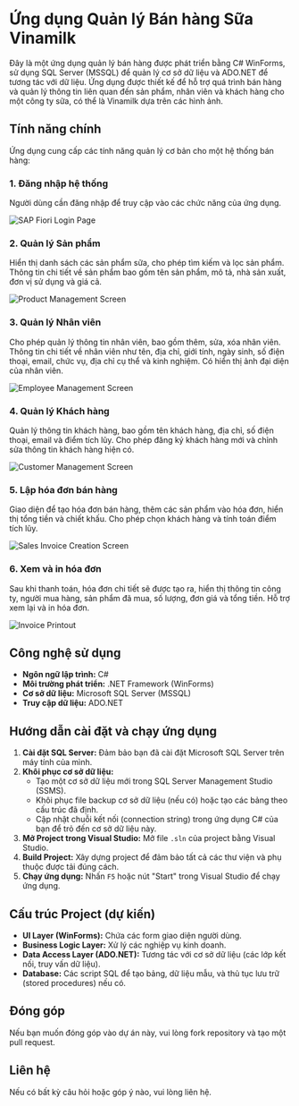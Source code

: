 # Ứng dụng Quản lý Bán hàng Sữa Vinamilk

Đây là một ứng dụng quản lý bán hàng được phát triển bằng C# WinForms, sử dụng SQL Server (MSSQL) để quản lý cơ sở dữ liệu và ADO.NET để tương tác với dữ liệu. Ứng dụng được thiết kế để hỗ trợ quá trình bán hàng và quản lý thông tin liên quan đến sản phẩm, nhân viên và khách hàng cho một công ty sữa, có thể là Vinamilk dựa trên các hình ảnh.

## Tính năng chính

Ứng dụng cung cấp các tính năng quản lý cơ bản cho một hệ thống bán hàng:

### 1. Đăng nhập hệ thống

Người dùng cần đăng nhập để truy cập vào các chức năng của ứng dụng.

![SAP Fiori Login Page](/screenshots/Screenshot%202025-06-07%20151121.png)

### 2. Quản lý Sản phẩm

Hiển thị danh sách các sản phẩm sữa, cho phép tìm kiếm và lọc sản phẩm.
Thông tin chi tiết về sản phẩm bao gồm tên sản phẩm, mô tả, nhà sản xuất, đơn vị sử dụng và giá cả.

![Product Management Screen](/screenshots//screenshots/Screenshot%202025-06-07%20151355.png)

### 3. Quản lý Nhân viên

Cho phép quản lý thông tin nhân viên, bao gồm thêm, sửa, xóa nhân viên.
Thông tin chi tiết về nhân viên như tên, địa chỉ, giới tính, ngày sinh, số điện thoại, email, chức vụ, địa chỉ cụ thể và kinh nghiệm.
Có hiển thị ảnh đại diện của nhân viên.

![Employee Management Screen](/screenshots/Screenshot%202025-06-07%20151501.png)

### 4. Quản lý Khách hàng

Quản lý thông tin khách hàng, bao gồm tên khách hàng, địa chỉ, số điện thoại, email và điểm tích lũy.
Cho phép đăng ký khách hàng mới và chỉnh sửa thông tin khách hàng hiện có.

![Customer Management Screen](/screenshots/Screenshot%2025-06-07%20151527.png)

### 5. Lập hóa đơn bán hàng

Giao diện để tạo hóa đơn bán hàng, thêm các sản phẩm vào hóa đơn, hiển thị tổng tiền và chiết khấu.
Cho phép chọn khách hàng và tính toán điểm tích lũy.

![Sales Invoice Creation Screen](/screenshots/Screenshot%202025-06-07%20155742.png)

### 6. Xem và in hóa đơn

Sau khi thanh toán, hóa đơn chi tiết sẽ được tạo ra, hiển thị thông tin công ty, người mua hàng, sản phẩm đã mua, số lượng, đơn giá và tổng tiền.
Hỗ trợ xem lại và in hóa đơn.

![Invoice Printout](/screenshots/Screenshot%202025-06-07%20160600.png)

## Công nghệ sử dụng

* **Ngôn ngữ lập trình:** C#
* **Môi trường phát triển:** .NET Framework (WinForms)
* **Cơ sở dữ liệu:** Microsoft SQL Server (MSSQL)
* **Truy cập dữ liệu:** ADO.NET

## Hướng dẫn cài đặt và chạy ứng dụng

1.  **Cài đặt SQL Server:** Đảm bảo bạn đã cài đặt Microsoft SQL Server trên máy tính của mình.
2.  **Khôi phục cơ sở dữ liệu:**
    * Tạo một cơ sở dữ liệu mới trong SQL Server Management Studio (SSMS).
    * Khôi phục file backup cơ sở dữ liệu (nếu có) hoặc tạo các bảng theo cấu trúc đã định.
    * Cập nhật chuỗi kết nối (connection string) trong ứng dụng C# của bạn để trỏ đến cơ sở dữ liệu này.
3.  **Mở Project trong Visual Studio:** Mở file `.sln` của project bằng Visual Studio.
4.  **Build Project:** Xây dựng project để đảm bảo tất cả các thư viện và phụ thuộc được tải đúng cách.
5.  **Chạy ứng dụng:** Nhấn `F5` hoặc nút "Start" trong Visual Studio để chạy ứng dụng.

## Cấu trúc Project (dự kiến)

* **UI Layer (WinForms):** Chứa các form giao diện người dùng.
* **Business Logic Layer:** Xử lý các nghiệp vụ kinh doanh.
* **Data Access Layer (ADO.NET):** Tương tác với cơ sở dữ liệu (các lớp kết nối, truy vấn dữ liệu).
* **Database:** Các script SQL để tạo bảng, dữ liệu mẫu, và thủ tục lưu trữ (stored procedures) nếu có.

## Đóng góp

Nếu bạn muốn đóng góp vào dự án này, vui lòng fork repository và tạo một pull request.

## Liên hệ

Nếu có bất kỳ câu hỏi hoặc góp ý nào, vui lòng liên hệ.
